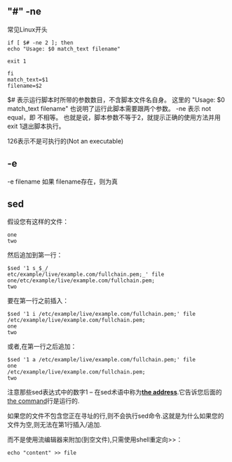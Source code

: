 ## "#"  -ne

常见Linux开头

```shell
if [ $# -ne 2 ]; then
echo "Usage: $0 match_text filename"

exit 1

fi
match_text=$1
filename=$2
```

$# 表示运行脚本时所带的参数数目，不含脚本文件名自身。
这里的 "Usage: $0 match_text filename" 也说明了运行此脚本需要跟两个参数。
-ne 表示 not equal，即 不相等。
也就是说，脚本参数不等于2，就提示正确的使用方法并用exit 1退出脚本执行。

126表示不是可执行的(Not an executable)



## -e 

-e filename 如果 filename存在，则为真

## sed


假设您有这样的文件：

```
one
two
```

然后追加到第一行：

```
$sed '1 s_$_/
etc/example/live/example.com/fullchain.pem;_' file
one/etc/example/live/example.com/fullchain.pem;
two
```

要在第一行之前插入：

```
$sed '1 i /etc/example/live/example.com/fullchain.pem;' file
/etc/example/live/example.com/fullchain.pem;
one
two
```

或者,在第一行之后追加：

```
$sed '1 a /etc/example/live/example.com/fullchain.pem;' file
one
/etc/example/live/example.com/fullchain.pem;
two
```

注意那些sed表达式中的数字1 – 在sed术语中称为[**the address**](https://www.gnu.org/software/sed/manual/html_node/Addresses-overview.html#Addresses-overview).它告诉您后面的[the command](https://www.gnu.org/software/sed/manual/html_node/Other-Commands.html#Other-Commands)行是运行的.

如果您的文件不包含您正在寻址的行,则不会执行sed命令.这就是为什么如果您的文件为空,则无法在第1行插入/追加.

而不是使用流编辑器来附加(到空文件),只需使用shell重定向>>：

```
echo "content" >> file
```